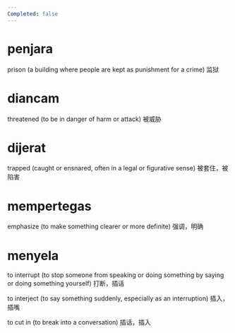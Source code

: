 ```yaml
---
Completed: false
---
```


# penjara

prison (a building where people are kept as punishment for a crime)
监狱

# diancam

threatened (to be in danger of harm or attack)
被威胁

# dijerat

trapped (caught or ensnared, often in a legal or figurative sense)
被套住，被陷害

# mempertegas

emphasize (to make something clearer or more definite)
强调，明确

# menyela

to interrupt (to stop someone from speaking or doing something by saying or doing something yourself)
打断，插话

to interject (to say something suddenly, especially as an interruption)
插入，插嘴

to cut in (to break into a conversation)
插话，插入

# 